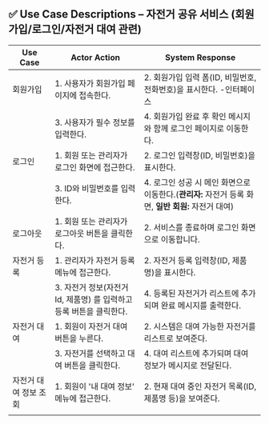 ## ✅ Use Case Descriptions – 자전거 공유 서비스 (회원가입/로그인/자전거 대여 관련)

| Use Case | Actor Action | System Response |
| --- | --- | --- |
| 회원가입 | 1. 사용자가 회원가입 페이지에 접속한다. | 2. 회원가입 입력 폼(ID, 비밀번호, 전화번호)을 표시한다. -인터페이스 |
|  | 3. 사용자가 필수 정보를 입력한다. | 4. 회원가입 완료 후 확인 메시지와 함께 로그인 페이지로 이동한다. |
| 로그인 | 1. 회원 또는 관리자가 로그인 화면에 접근한다. | 2. 로그인 입력창(ID, 비밀번호)을 표시한다. |
|  | 3. ID와 비밀번호를 입력한다. | 4. 로그인 성공 시 메인 화면으로 이동한다.(**관리자:** 자전거 등록 화면, **일반 회원:** 자전거 대여) |
| 로그아웃 | 1. 회원 또는 관리자가 로그아웃 버튼을 클릭한다. | 2. 서비스를 종료하며 로그인 화면으로 이동합니다. |
| 자전거 등록 | 1. 관리자가 자전거 등록 메뉴에 접근한다. | 2. 자전거 등록 입력창(ID, 제품명)을 표시한다. |
|  | 3. 자전거 정보(자전거 Id, 제품명) 를 입력하고 등록 버튼을 클릭한다. | 4. 등록된 자전거가 리스트에 추가되며 완료 메시지를 출력한다. |
| 자전거 대여 | 1. 회원이 자전거 대여 버튼을 누른다. | 2. 시스템은 대여 가능한 자전거를 리스트로 보여준다. |
|  | 3. 자전거를 선택하고 대여 버튼을 클릭한다. | 4. 대여 리스트에 추가되며 대여 정보가 메시지로 전달된다. |
| 자전거 대여 정보 조회 | 1. 회원이 '내 대여 정보' 메뉴에 접근한다. | 2. 현재 대여 중인 자전거 목록(ID, 제품명 등)을 보여준다. |
|  |  |  |
